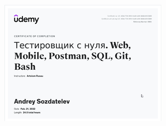 ![udemy Testing course](https://github.com/EkcTe3u/EkcTe3u/blob/main/Certificates/foto/chrome_Bh1tPqmv98.png)
